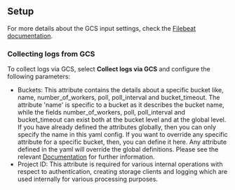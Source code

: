 ## Setup
For more details about the GCS input settings, check the [Filebeat documentation](https://www.elastic.co/docs/reference/beats/filebeat/filebeat-input-gcs).

### Collecting logs from GCS

To collect logs via GCS, select **Collect logs via GCS** and configure the following parameters:

- Buckets: This attribute contains the details about a specific bucket like, name, number_of_workers, poll, poll_interval and bucket_timeout. The attribute 'name' is specific to a bucket as it describes the bucket name, while the fields number_of_workers, poll, poll_interval and bucket_timeout can exist both at the bucket level and at the global level. If you have already defined the attributes globally, then you can only specify the name in this yaml config. If you want to override any specific attribute for a specific bucket, then, you can define it here. Any attribute defined in the yaml will override the global definitions. Please see the relevant [Documentation](https://www.elastic.co/guide/en/beats/filebeat/8.5/filebeat-input-gcs.html#attrib-buckets) for further information.
- Project ID: This attribute is required for various internal operations with respect to authentication, creating storage clients and logging which are used internally for various processing purposes.
